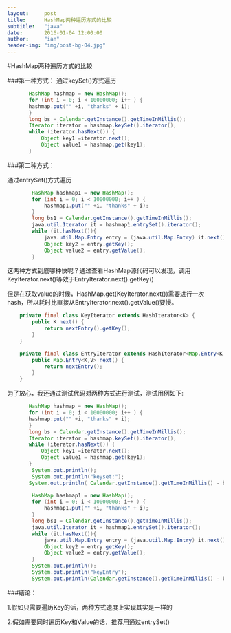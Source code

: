 ```yaml
---
layout:     post
title:      HashMap两种遍历方式的比较
subtitle:   "java"
date:       2016-01-04 12:00:00
author:     "ian"
header-img: "img/post-bg-04.jpg"
---
```



#HashMap两种遍历方式的比较

###第一种方式：
通过keySet()方式遍历

```java
       HashMap hashmap = new HashMap();
       for (int i = 0; i < 10000000; i++ ) {
       hashmap.put("" +i, "thanks" + i);
       }
       long bs = Calendar.getInstance().getTimeInMillis();
       Iterator iterator = hashmap.keySet().iterator();
       while (iterator.hasNext()) {
           Object key1 =iterator.next();
           Object value1 = hashmap.get(key1);
       }
```

###第二种方式：

通过entrySet()方式遍历

```java
        HashMap hashmap1 = new HashMap();
        for (int i = 0; i < 10000000; i++ ) {
            hashmap1.put("" +i, "thanks" + i);
        }
        long bs1 = Calendar.getInstance().getTimeInMillis();
        java.util.Iterator it = hashmap1.entrySet().iterator();
        while (it.hasNext()){
            java.util.Map.Entry entry = (java.util.Map.Entry) it.next();
            Object key2 = entry.getKey();
            Object value2 = entry.getValue();
        }
```

这两种方式到底哪种快呢？通过查看HashMap源代码可以发现，调用KeyIterator.next()等效于EntryIterator.next().getKey()

但是在获取value的时候，HashMap.get(KeyIterator.next())需要进行一次hash，所以耗时比直接从EntryIterator.next().getValue()要慢。

```java
    private final class KeyIterator extends HashIterator<K> {
        public K next() {
            return nextEntry().getKey();
        }
    }

    private final class EntryIterator extends HashIterator<Map.Entry<K,V>> {
        public Map.Entry<K,V> next() {
            return nextEntry();
        }
    }
```



为了放心，我还通过测试代码对两种方式进行测试，测试用例如下:

```java
       HashMap hashmap = new HashMap();
       for (int i = 0; i < 10000000; i++ ) {
       hashmap.put("" +i, "thanks" + i);
       }
       long bs = Calendar.getInstance().getTimeInMillis();
       Iterator iterator = hashmap.keySet().iterator();
       while (iterator.hasNext()) {
           Object key1 =iterator.next();
           Object value1 = hashmap.get(key1);
       }
        System.out.println();
        System.out.println("keyset:");
       System.out.println( Calendar.getInstance().getTimeInMillis() - bs);

        HashMap hashmap1 = new HashMap();
        for (int i = 0; i < 10000000; i++ ) {
            hashmap1.put("" +i, "thanks" + i);
        }
        long bs1 = Calendar.getInstance().getTimeInMillis();
        java.util.Iterator it = hashmap1.entrySet().iterator();
        while (it.hasNext()){
            java.util.Map.Entry entry = (java.util.Map.Entry) it.next();
            Object key2 = entry.getKey();
            Object value2 = entry.getValue();
        }
        System.out.println();
        System.out.println("keyEntry");
        System.out.println(Calendar.getInstance().getTimeInMillis() - bs1);
```

###结论：

1.假如只需要遍历Key的话，两种方式速度上实现其实是一样的

2.假如需要同时遍历Key和Value的话，推荐用通过entrySet()


